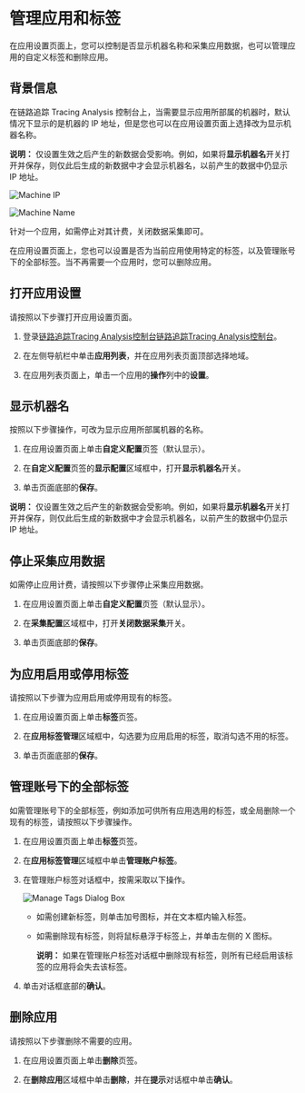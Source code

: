 # 管理应用和标签

在应用设置页面上，您可以控制是否显示机器名称和采集应用数据，也可以管理应用的自定义标签和删除应用。

## 背景信息

在链路追踪 Tracing Analysis 控制台上，当需要显示应用所部属的机器时，默认情况下显示的是机器的 IP 地址，但是您也可以在应用设置页面上选择改为显示机器名称。

**说明：** 仅设置生效之后产生的新数据会受影响。例如，如果将**显示机器名**开关打开并保存，则仅此后生成的新数据中才会显示机器名，以前产生的数据中仍显示 IP 地址。

![Machine IP](https://aliware-images.oss-cn-hangzhou.aliyuncs.com/xtrace/ex_machine_ip.png "示例：显示机器的 IP 地址")

![Machine Name](https://aliware-images.oss-cn-hangzhou.aliyuncs.com/xtrace/ex_machine_name.png "示例：显示机器的名称")

针对一个应用，如需停止对其计费，关闭数据采集即可。

在应用设置页面上，您也可以设置是否为当前应用使用特定的标签，以及管理账号下的全部标签。当不再需要一个应用时，您可以删除应用。

## 打开应用设置

请按照以下步骤打开应用设置页面。

1.  登录[链路追踪Tracing Analysis控制台](https://tracing.console.aliyun.com/)[链路追踪Tracing Analysis控制台](https://tracing-sg.console.aliyun.com/)。

2.  在左侧导航栏中单击**应用列表**，并在应用列表页面顶部选择地域。

3.  在应用列表页面上，单击一个应用的**操作**列中的**设置**。


## 显示机器名

按照以下步骤操作，可改为显示应用所部属机器的名称。

1.  在应用设置页面上单击**自定义配置**页签（默认显示）。

2.  在**自定义配置**页签的**显示配置**区域框中，打开**显示机器名**开关。

3.  单击页面底部的**保存**。


**说明：** 仅设置生效之后产生的新数据会受影响。例如，如果将**显示机器名**开关打开并保存，则仅此后生成的新数据中才会显示机器名，以前产生的数据中仍显示 IP 地址。

## 停止采集应用数据

如需停止应用计费，请按照以下步骤停止采集应用数据。

1.  在应用设置页面上单击**自定义配置**页签（默认显示）。

2.  在**采集配置**区域框中，打开**关闭数据采集**开关。

3.  单击页面底部的**保存**。


## 为应用启用或停用标签

请按照以下步骤为应用启用或停用现有的标签。

1.  在应用设置页面上单击**标签**页签。

2.  在**应用标签管理**区域框中，勾选要为应用启用的标签，取消勾选不用的标签。

3.  单击页面底部的**保存**。


## 管理账号下的全部标签

如需管理账号下的全部标签，例如添加可供所有应用选用的标签，或全局删除一个现有的标签，请按照以下步骤操作。

1.  在应用设置页面上单击**标签**页签。

2.  在**应用标签管理**区域框中单击**管理账户标签**。

3.  在管理账户标签对话框中，按需采取以下操作。

    ![Manage Tags Dialog Box](https://aliware-images.oss-cn-hangzhou.aliyuncs.com/xtrace/db_manage_tags_setting.png "管理账户标签对话框")

    -   如需创建新标签，则单击加号图标，并在文本框内输入标签。
    -   如需删除现有标签，则将鼠标悬浮于标签上，并单击左侧的 X 图标。

        **说明：** 如果在管理账户标签对话框中删除现有标签，则所有已经启用该标签的应用将会失去该标签。

4.  单击对话框底部的**确认**。


## 删除应用

请按照以下步骤删除不需要的应用。

1.  在应用设置页面上单击**删除**页签。

2.  在**删除应用**区域框中单击**删除**，并在**提示**对话框中单击**确认**。


